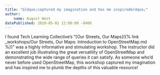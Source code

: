```yaml
---
title: "&ldquo;captured my imagination and has me inspired&rdquo;"
author:
    name: August West
datePublished: 2020-05-01 12:00:00 -0400
---
```


I found Tech Learning Collective&rsquo;s &ldquo;[Our Streets, Our Maps]({% link _workshops/Our Streets, Our Maps: Introduction to OpenStreetMap.md %})&rdquo; was a highly informative and stimulating workshop. The instructor did an excellent job illustrating the great versatility of OpenStreetMap and demonstrating the wide range of queries it can satisfy. As someone who&rsquo;d never before used OpenStreetMap, this workshop captured my imagination and has inspired me to plumb the depths of this valuable resource!
